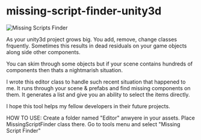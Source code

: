 # missing-script-finder-unity3d

![Missing Scripts Finder](https://github.com/user-attachments/assets/3dcb1b35-979b-4f11-b8e8-b9837b8a1a90)

As your unity3d project grows big. You add, remove, change classes frquently.
Sometimes this results in dead residuals on your game objects along side other components.

You can skim through some objects but if your scene contains hundreds of components then thats a nightmarish situation. 

I wrote this editor class to handle such recent situation that happened to me. It runs through your scene & prefabs and find missing components on them.
It generates a list and give you an ability to select the items directly.

I hope this tool helps my fellow developers in their future projects.

HOW TO USE:
Create a folder named "Editor" anwyere in your assets. Place MissingScriptFinder class there. 
Go to tools menu and select "Missing Script Finder"

